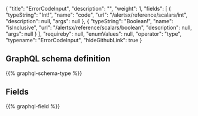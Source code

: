 {
  "title": "ErrorCodeInput",
  "description": "",
  "weight": 1,
  "fields": [
    {
      "typeString": "Int!",
      "name": "code",
      "url": "/alertsx/reference/scalars/int",
      "description": null,
      "args": null
    },
    {
      "typeString": "Boolean!",
      "name": "isInclusive",
      "url": "/alertsx/reference/scalars/boolean",
      "description": null,
      "args": null
    }
  ],
  "requireby": null,
  "enumValues": null,
  "operator": "type",
  "typename": "ErrorCodeInput",
  "hideGithubLink": true
}
## GraphQL schema definition

{{% graphql-schema-type %}}

## Fields

{{% graphql-field %}}
